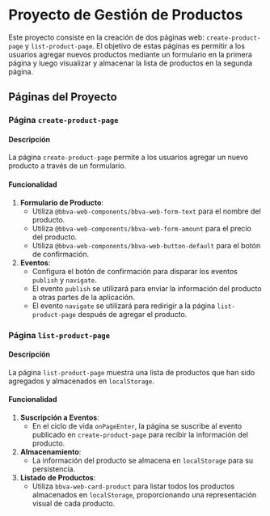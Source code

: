 # Proyecto de Gestión de Productos

Este proyecto consiste en la creación de dos páginas web: `create-product-page` y `list-product-page`. El objetivo de estas páginas es permitir a los usuarios agregar nuevos productos mediante un formulario en la primera página y luego visualizar y almacenar la lista de productos en la segunda página.

## Páginas del Proyecto

### Página `create-product-page`

#### Descripción
La página `create-product-page` permite a los usuarios agregar un nuevo producto a través de un formulario. 

#### Funcionalidad
1. **Formulario de Producto**: 
    - Utiliza `@bbva-web-components/bbva-web-form-text` para el nombre del producto.
    - Utiliza `@bbva-web-components/bbva-web-form-amount` para el precio del producto.
    - Utiliza `@bbva-web-components/bbva-web-button-default` para el botón de confirmación.
2. **Eventos**:
    - Configura el botón de confirmación para disparar los eventos `publish` y `navigate`.
    - El evento `publish` se utilizará para enviar la información del producto a otras partes de la aplicación.
    - El evento `navigate` se utilizará para redirigir a la página `list-product-page` después de agregar el producto.

### Página `list-product-page`

#### Descripción
La página `list-product-page` muestra una lista de productos que han sido agregados y almacenados en `localStorage`.

#### Funcionalidad
1. **Suscripción a Eventos**:
    - En el ciclo de vida `onPageEnter`, la página se suscribe al evento publicado en `create-product-page` para recibir la información del producto.
2. **Almacenamiento**:
    - La información del producto se almacena en `localStorage` para su persistencia.
3. **Listado de Productos**:
    - Utiliza `bbva-web-card-product` para listar todos los productos almacenados en `localStorage`, proporcionando una representación visual de cada producto.
